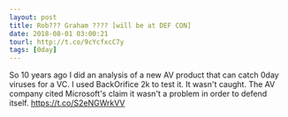 ```yaml
---
layout: post
title: Rob??? Graham ???? [will be at DEF CON]
date: 2018-08-01 03:00:21
tourl: http://t.co/9cYcfxcC7y
tags: [0day]
---
```

So 10 years ago I did an analysis of a new AV product that can catch 0day viruses for a VC. I used BackOrifice 2k to test it. It wasn't caught. The AV company cited Microsoft's claim it wasn't a problem in order to defend itself. https://t.co/S2eNGWrkVV